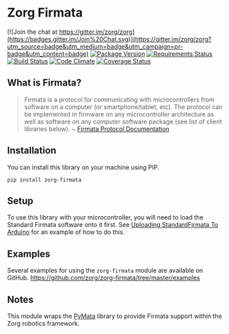 # Zorg Firmata

[![Join the chat at https://gitter.im/zorg/zorg](https://badges.gitter.im/Join%20Chat.svg)](https://gitter.im/zorg/zorg?utm_source=badge&utm_medium=badge&utm_campaign=pr-badge&utm_content=badge)
[![Package Version](https://img.shields.io/pypi/v/zorg-firmata.svg)](https://pypi.python.org/pypi/zorg-firmata/)
[![Requirements Status](https://requires.io/github/zorg/zorg-firmata/requirements.svg?branch=master)](https://requires.io/github/zorg/zorg-firmata/requirements/?branch=master)
[![Build Status](https://travis-ci.org/zorg/zorg-firmata.svg?branch=master)](https://travis-ci.org/zorg/zorg-firmata)
[![Code Climate](https://codeclimate.com/github/zorg/zorg-firmata/badges/gpa.svg)](https://codeclimate.com/github/zorg/zorg-firmata)
[![Coverage Status](https://coveralls.io/repos/github/zorg/zorg-firmata/badge.svg?branch=master)](https://coveralls.io/github/zorg/zorg-firmata?branch=master)

## What is Firmata?

> Firmata is a protocol for communicating with microcontrollers from software
> on a computer (or smartphone/tablet, etc). The protocol can be implemented
> in firmware on any microcontroller architecture as well as software on any
> computer software package (see list of client libraries below).
> ~ [Firmata Protocol Documentation](https://github.com/firmata/protocol)

## Installation

You can install this library on your machine using PIP.

```
pip install zorg-firmata
```

## Setup

To use this library with your microcontroller, you will need to load the
Standard Firmata software onto it first. See [Uploading StandardFirmata To Arduino](https://github.com/MrYsLab/pymata-aio/wiki/Uploading-StandardFirmata-To-Arduino) for an example of how to do this.

## Examples

Several examples for using the `zorg-firmata` module are available on GitHub.
https://github.com/zorg/zorg-firmata/tree/master/examples

## Notes

This module wraps the [PyMata](https://github.com/MrYsLab/PyMata) library to
provide Firmata support within the Zorg robotics framework.
